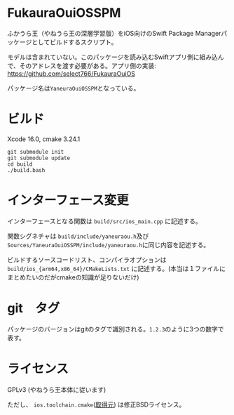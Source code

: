 # FukauraOuiOSSPM

ふかうら王（やねうら王の深層学習版）をiOS向けのSwift Package Managerパッケージとしてビルドするスクリプト。

モデルは含まれていない。このパッケージを読み込むSwiftアプリ側に組み込んで、そのアドレスを渡す必要がある。アプリ側の実装: https://github.com/select766/FukauraOuiOS

パッケージ名は`YaneuraOuiOSSPM`となっている。

# ビルド

Xcode 16.0, cmake 3.24.1

```
git submodule init
git submodule update
cd build
./build.bash
```

# インターフェース変更

インターフェースとなる関数は `build/src/ios_main.cpp` に記述する。

関数シグネチャは `build/include/yaneuraou.h`及び`Sources/YaneuraOuiOSSPM/include/yaneuraou.h`に同じ内容を記述する。

ビルドするソースコードリスト、コンパイラオプションは `build/ios_{arm64,x86_64}/CMakeLists.txt` に記述する。(本当は１ファイルにまとめたいのだがcmakeの知識が足りないだけ)

# git　タグ

パッケージのバージョンはgitのタグで識別される。`1.2.3`のように3つの数字で表す。

# ライセンス

GPLv3 (やねうら王本体に従います)

ただし、 `ios.toolchain.cmake`([取得元](https://raw.githubusercontent.com/leetal/ios-cmake/master/ios.toolchain.cmake)) は修正BSDライセンス。
